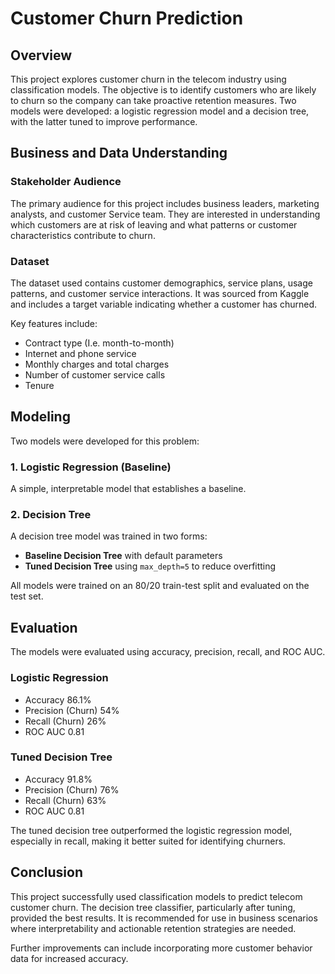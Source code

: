 # Customer Churn Prediction

## Overview
This project explores customer churn in the telecom industry using classification models. The objective is to identify customers who are likely to churn so the company can take proactive retention measures. Two models were developed: a logistic regression model and a decision tree, with the latter tuned to improve performance.

## Business and Data Understanding
### Stakeholder Audience
The primary audience for this project includes business leaders, marketing analysts, and customer Service team. They are interested in understanding which customers are at risk of leaving and what patterns or customer characteristics contribute to churn.

### Dataset
The dataset used contains customer demographics, service plans, usage patterns, and customer service interactions. It was sourced from Kaggle and includes a target variable indicating whether a customer has churned.

Key features include:

- Contract type (I.e. month-to-month)
- Internet and phone service
- Monthly charges and total charges
- Number of customer service calls
- Tenure

## Modeling
Two models were developed for this problem:

### 1. Logistic Regression (Baseline)
A simple, interpretable model that establishes a baseline. 

### 2. Decision Tree
A decision tree model was trained in two forms:
- **Baseline Decision Tree** with  default parameters
- **Tuned Decision Tree** using `max_depth=5` to  reduce overfitting

All models were trained on an 80/20 train-test split and evaluated on the test set.

## Evaluation
The models were evaluated using accuracy, precision, recall, and ROC AUC.

### Logistic Regression
- Accuracy 86.1%
- Precision (Churn) 54%
- Recall (Churn) 26%
- ROC AUC 0.81

### Tuned Decision Tree
- Accuracy 91.8%
- Precision (Churn) 76%
- Recall (Churn) 63%
- ROC AUC  0.81

The tuned decision tree outperformed the logistic regression model, especially in recall, making it better suited for identifying churners.

## Conclusion
This project successfully used classification models to predict telecom customer churn. The decision tree classifier, particularly after tuning, provided the best results. It is recommended for use in business scenarios where interpretability and actionable retention strategies are needed.

Further improvements can include incorporating more customer behavior data for increased accuracy.
